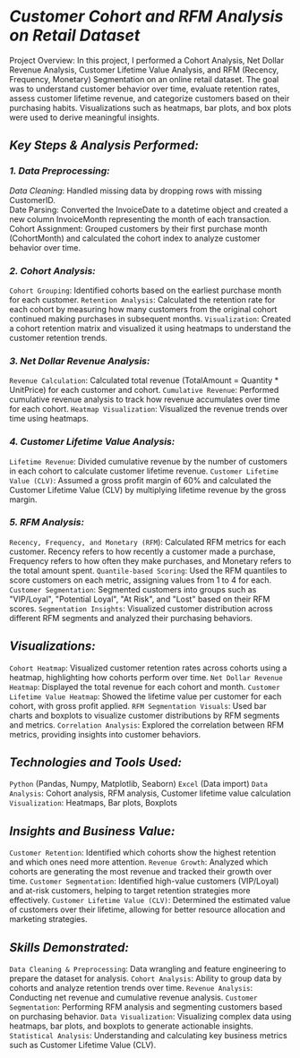 # *Customer Cohort and RFM Analysis on Retail Dataset*

Project Overview:
In this project, I performed a Cohort Analysis, Net Dollar Revenue Analysis, Customer Lifetime Value Analysis, and RFM (Recency, Frequency, Monetary) Segmentation on an online retail dataset. The goal was to understand customer behavior over time, evaluate retention rates, assess customer lifetime revenue, and categorize customers based on their purchasing habits. Visualizations such as heatmaps, bar plots, and box plots were used to derive meaningful insights.

## *Key Steps & Analysis Performed:*
### *1. Data Preprocessing:*
*Data Cleaning*: Handled missing data by dropping rows with missing CustomerID.                                                                                                                                 
Date Parsing: Converted the InvoiceDate to a datetime object and created a new column InvoiceMonth representing the month of each transaction.
Cohort Assignment: Grouped customers by their first purchase month (CohortMonth) and calculated the cohort index to analyze customer behavior over time.
### *2. Cohort Analysis:*
`Cohort Grouping`: Identified cohorts based on the earliest purchase month for each customer.
`Retention Analysis`: Calculated the retention rate for each cohort by measuring how many customers from the original cohort continued making purchases in subsequent months.
`Visualization`: Created a cohort retention matrix and visualized it using heatmaps to understand the customer retention trends.

### *3. Net Dollar Revenue Analysis:*
`Revenue Calculation`: Calculated total revenue (TotalAmount = Quantity * UnitPrice) for each customer and cohort.
`Cumulative Revenue`: Performed cumulative revenue analysis to track how revenue accumulates over time for each cohort.
`Heatmap Visualization`: Visualized the revenue trends over time using heatmaps.
### *4. Customer Lifetime Value Analysis:*
`Lifetime Revenue`: Divided cumulative revenue by the number of customers in each cohort to calculate customer lifetime revenue.
`Customer Lifetime Value (CLV)`: Assumed a gross profit margin of 60% and calculated the Customer Lifetime Value (CLV) by multiplying lifetime revenue by the gross margin.
### *5. RFM Analysis:*
`Recency, Frequency, and Monetary (RFM`): Calculated RFM metrics for each customer. Recency refers to how recently a customer made a purchase, Frequency refers to how often they make purchases, and Monetary refers to the total amount spent.
`Quantile-based Scoring`: Used the RFM quantiles to score customers on each metric, assigning values from 1 to 4 for each.
`Customer Segmentation`: Segmented customers into groups such as "VIP/Loyal", "Potential Loyal", "At Risk", and "Lost" based on their RFM scores.
`Segmentation Insights`: Visualized customer distribution across different RFM segments and analyzed their purchasing behaviors.

## *Visualizations:*
`Cohort Heatmap`: Visualized customer retention rates across cohorts using a heatmap, highlighting how cohorts perform over time.
`Net Dollar Revenue Heatmap`: Displayed the total revenue for each cohort and month.
`Customer Lifetime Value Heatmap`: Showed the lifetime value per customer for each cohort, with gross profit applied.
`RFM Segmentation Visuals`: Used bar charts and boxplots to visualize customer distributions by RFM segments and metrics.
`Correlation Analysis`: Explored the correlation between RFM metrics, providing insights into customer behaviors.

## *Technologies and Tools Used:*
`Python` (Pandas, Numpy, Matplotlib, Seaborn)
`Excel` (Data import)
`Data Analysis`: Cohort analysis, RFM analysis, Customer lifetime value calculation
`Visualization`: Heatmaps, Bar plots, Boxplots

## *Insights and Business Value:*
`Customer Retention`: Identified which cohorts show the highest retention and which ones need more attention.
`Revenue Growth`: Analyzed which cohorts are generating the most revenue and tracked their growth over time.
`Customer Segmentation`: Identified high-value customers (VIP/Loyal) and at-risk customers, helping to target retention strategies more effectively.
`Customer Lifetime Value (CLV)`: Determined the estimated value of customers over their lifetime, allowing for better resource allocation and marketing strategies.

## *Skills Demonstrated:*
`Data Cleaning & Preprocessing`: Data wrangling and feature engineering to prepare the dataset for analysis.
`Cohort Analysis`: Ability to group data by cohorts and analyze retention trends over time.
`Revenue Analysis`: Conducting net revenue and cumulative revenue analysis.
`Customer Segmentation`: Performing RFM analysis and segmenting customers based on purchasing behavior.
`Data Visualization`: Visualizing complex data using heatmaps, bar plots, and boxplots to generate actionable insights.
`Statistical Analysis`: Understanding and calculating key business metrics such as Customer Lifetime Value (CLV).

